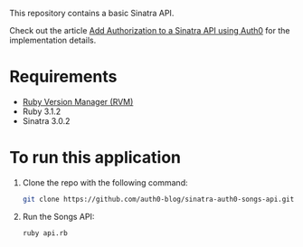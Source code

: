 This repository contains a basic Sinatra API.

Check out the article [Add Authorization to a Sinatra API using Auth0](https://auth0.com/blog/add-authorization-to-a-sinatra-api-using-auth0/) for the implementation details.

# Requirements

- [Ruby Version Manager (RVM)](https://rvm.io/)  
- Ruby 3.1.2 
- Sinatra 3.0.2

# To run this application

1. Clone the repo with the following command:

   ```bash
   git clone https://github.com/auth0-blog/sinatra-auth0-songs-api.git 
   ```

2. Run the Songs API:

   ```bash
   ruby api.rb
   ```
